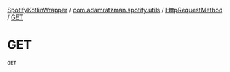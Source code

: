 [SpotifyKotlinWrapper](../../index.md) / [com.adamratzman.spotify.utils](../index.md) / [HttpRequestMethod](index.md) / [GET](./-g-e-t.md)

# GET

`GET`